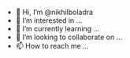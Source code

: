 - 👋 Hi, I’m @nikhilboladra
- 👀 I’m interested in ...
- 🌱 I’m currently learning ...
- 💞️ I’m looking to collaborate on ...
- 📫 How to reach me ...

<!---
nikhilboladra/nikhilboladra is a ✨ special ✨ repository because its `README.md` (this file) appears on your GitHub profile.
You can click the Preview link to take a look at your changes.
--->
